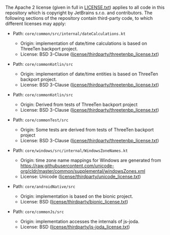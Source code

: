The Apache 2 license (given in full in [LICENSE.txt](../LICENSE.txt)) applies to all code in this repository which is copyright
by JetBrains s.r.o. and contributors. The following sections of the repository contain third-party code, to which different licenses
may apply:

- Path: `core/common/src/internal/dateCalculations.kt`
    - Origin: implementation of date/time calculations is based on ThreeTen backport project.
    - License: BSD 3-Clause ([license/thirdparty/threetenbp_license.txt][threetenbp])

- Path: `core/commonKotlin/src`
    - Origin: implementation of date/time entities is based on ThreeTen backport project.
    - License: BSD 3-Clause ([license/thirdparty/threetenbp_license.txt][threetenbp])

- Path: `core/commonKotlin/src`
    - Origin: Derived from tests of ThreeTen backport project
    - License: BSD 3-Clause ([license/thirdparty/threetenbp_license.txt][threetenbp])

- Path: `core/commonTest/src`
    - Origin: Some tests are derived from tests of ThreeTen backport project
    - License: BSD 3-Clause ([license/thirdparty/threetenbp_license.txt][threetenbp])

- Path: `core/windows/src/internal/WindowsZoneNames.kt`
    - Origin: time zone name mappings for Windows are generated from
      https://raw.githubusercontent.com/unicode-org/cldr/master/common/supplemental/windowsZones.xml
    - License: Unicode ([license/thirdparty/unicode_license.txt](thirdparty/unicode_license.txt))

- Path: `core/androidNative/src`
    - Origin: implementation is based on the bionic project.
    - License: BSD ([license/thirdparty/bionic_license.txt](thirdparty/bionic_license.txt))

- Path: `core/commonJs/src`
    - Origin: implementation accesses the internals of js-joda.
    - License: BSD ([license/thirdparty/js-joda_license.txt](thirdparty/js-joda_license.txt))

[threetenbp]: thirdparty/threetenbp_license.txt
